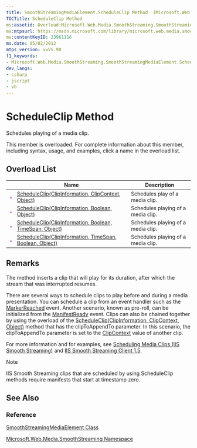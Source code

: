 ```yaml
---
title: SmoothStreamingMediaElement.ScheduleClip Method  (Microsoft.Web.Media.SmoothStreaming)
TOCTitle: ScheduleClip Method
ms:assetid: Overload:Microsoft.Web.Media.SmoothStreaming.SmoothStreamingMediaElement.ScheduleClip
ms:mtpsurl: https://msdn.microsoft.com/library/microsoft.web.media.smoothstreaming.smoothstreamingmediaelement.scheduleclip(v=VS.90)
ms:contentKeyID: 23961116
ms.date: 05/02/2012
mtps_version: v=VS.90
f1_keywords:
- Microsoft.Web.Media.SmoothStreaming.SmoothStreamingMediaElement.ScheduleClip
dev_langs:
- csharp
- jscript
- vb
---
```


# ScheduleClip Method

Schedules playing of a media clip.

This member is overloaded. For complete information about this member, including syntax, usage, and examples, click a name in the overload list.

## Overload List

||Name|Description|
|--- |--- |--- |
|![Public method](images/Ff728153.pubmethod(en-us,VS.90).gif "Public method")|[ScheduleClip(ClipInformation, ClipContext, Object)](smoothstreamingmediaelement-scheduleclip-method-clipinformation-clipcontext-object-microsoft-web-media-smoothstreaming_1.md)|Schedules play of a media clip.|
|![Public method](images/Ff728153.pubmethod(en-us,VS.90).gif "Public method")|[ScheduleClip(ClipInformation, Boolean, Object)](smoothstreamingmediaelement-scheduleclip-method-clipinformation-boolean-object-microsoft-web-media-smoothstreaming_1.md)|Schedules playing of a media clip.|
|![Public method](images/Ff728153.pubmethod(en-us,VS.90).gif "Public method")|[ScheduleClip(ClipInformation, Boolean, TimeSpan, Object)](smoothstreamingmediaelement-scheduleclip-method-clipinformation-boolean-timespan-object-microsoft-web-media-smoothstreaming_1.md)|Schedules playing of a media clip.|
|![Public method](images/Ff728153.pubmethod(en-us,VS.90).gif "Public method")|[ScheduleClip(ClipInformation, TimeSpan, Boolean, Object)](smoothstreamingmediaelement-scheduleclip-method-clipinformation-timespan-boolean-object-microsoft-web-media-smoothstreaming_1.md)|Schedules playing of a media clip.|


## Remarks

The method inserts a clip that will play for its duration, after which the stream that was interrupted resumes.

There are several ways to schedule clips to play before and during a media presentation. You can schedule a clip from an event handler such as the [MarkerReached](smoothstreamingmediaelement-markerreached-event-microsoft-web-media-smoothstreaming_1.md) event. Another scenario, known as pre-roll, can be initialized from the [ManifestReady](smoothstreamingmediaelement-manifestready-event-microsoft-web-media-smoothstreaming_1.md) event. Clips can also be chained together by using the overload of the [ScheduleClip(ClipInformation, ClipContext, Object)](smoothstreamingmediaelement-scheduleclip-method-clipinformation-clipcontext-object-microsoft-web-media-smoothstreaming_1.md) method that has the clipToAppendTo parameter. In this scenario, the clipToAppendTo parameter is set to the [ClipContext](clipcontext-class-microsoft-web-media-smoothstreaming_1.md) value of another clip.

For more information and for examples, see [Scheduling Media Clips (IIS Smooth Streaming)](scheduling-media-clips.md) and [IIS Smooth Streaming Client 1.5](microsoft-smooth-streaming-client-2-0.md).


> [!NOTE]  
> IIS Smooth Streaming clips that are scheduled by using ScheduleClip methods require manifests that start at timestamp zero.


## See Also

### Reference

[SmoothStreamingMediaElement Class](smoothstreamingmediaelement-class-microsoft-web-media-smoothstreaming_1.md)

[Microsoft.Web.Media.SmoothStreaming Namespace](microsoft-web-media-smoothstreaming-namespace_1.md)

